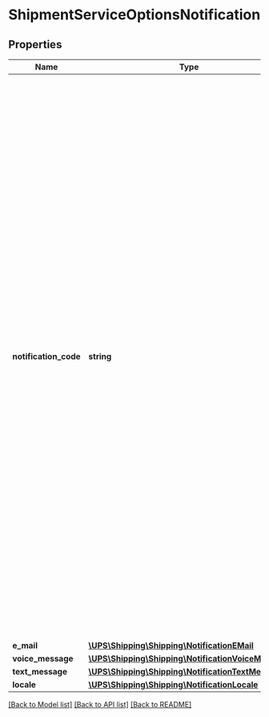 # ShipmentServiceOptionsNotification

## Properties
Name | Type | Description | Notes
------------ | ------------- | ------------- | -------------
**notification_code** | **string** | The type of notification requested.  Note: - QVN Exception notification and return notification are not applicable to GFP. - QV In-transit and Return Notifications are only valid for ImportControl and Return shipment. - QV In-transit Notification is allowed for return shipments only. - QV Ship Notification is allowed for forward moving shipments only.  Valid values: - 5 - QV In-transit Notification - 6 - QV Ship Notification - 7 - QV Exception Notification - 8 - QV Delivery Notification - 2 - Return Notification or Label Creation Notification - 012 - Alternate Delivery Location Notification - 013 - UAP Shipper Notification. | 
**e_mail** | [**\UPS\Shipping\Shipping\NotificationEMail**](NotificationEMail.md) |  | 
**voice_message** | [**\UPS\Shipping\Shipping\NotificationVoiceMessage**](NotificationVoiceMessage.md) |  | [optional] 
**text_message** | [**\UPS\Shipping\Shipping\NotificationTextMessage**](NotificationTextMessage.md) |  | [optional] 
**locale** | [**\UPS\Shipping\Shipping\NotificationLocale**](NotificationLocale.md) |  | [optional] 

[[Back to Model list]](../../README.md#documentation-for-models) [[Back to API list]](../../README.md#documentation-for-api-endpoints) [[Back to README]](../../README.md)

